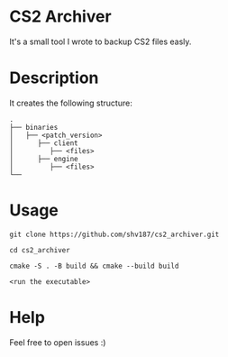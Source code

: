 # CS2 Archiver
It's a small tool I wrote to backup CS2 files easly.

# Description
It creates the following structure:
```
.
├── binaries
│   ├── <patch_version> 
│      ├── client
│         ├── <files>
│      ├── engine
│         ├── <files>
└──
```

# Usage
```
git clone https://github.com/shv187/cs2_archiver.git
```
```
cd cs2_archiver
```
```
cmake -S . -B build && cmake --build build
```
```
<run the executable>
```

# Help 
Feel free to open issues :)
